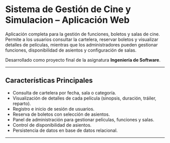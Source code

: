 # Sistema de Gestión de Cine y Simulacion – Aplicación Web

Aplicación completa para la gestión de funciones, boletos y salas de cine. Permite a los usuarios consultar la cartelera, reservar boletos y visualizar detalles de películas, mientras que los administradores pueden gestionar funciones, disponibilidad de asientos y configuración de salas.

Desarrollado como proyecto final de la asignatura **Ingeniería de Software**.

---

## Características Principales

- Consulta de cartelera por fecha, sala o categoría.
- Visualización de detalles de cada película (sinopsis, duración, tráiler, reparto).
- Registro e inicio de sesión de usuarios.
- Reserva de boletos con selección de asientos.
- Panel de administración para gestionar películas, funciones y salas.
- Control de disponibilidad de asientos.
- Persistencia de datos en base de datos relacional.

---
